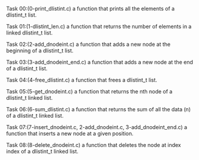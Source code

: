 Task 00:(0-print_dlistint.c)
a function that prints all the elements of a dlistint_t list.

Task 01:(1-dlistint_len.c)
a function that returns the number of elements in a linked dlistint_t list.

Task 02:(2-add_dnodeint.c)
a function that adds a new node at the beginning of a dlistint_t list.

Task 03:(3-add_dnodeint_end.c)
a function that adds a new node at the end of a dlistint_t list.

Task 04:(4-free_dlistint.c)
a function that frees a dlistint_t list.

Task 05:(5-get_dnodeint.c)
a function that returns the nth node of a dlistint_t linked list.

Task 06:(6-sum_dlistint.c)
a function that returns the sum of all the data (n) of a dlistint_t linked list.

Task 07:(7-insert_dnodeint.c, 2-add_dnodeint.c, 3-add_dnodeint_end.c)
a function that inserts a new node at a given position.

Task 08:(8-delete_dnodeint.c)
a function that deletes the node at index index of a dlistint_t linked list.
